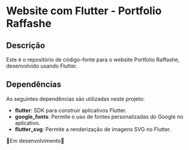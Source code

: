 # Website com Flutter - Portfolio Raffashe

## Descrição
Este é o repositório de código-fonte para o website Portfolio Raffashe, desenvolvido usando Flutter. 


## Dependências
As seguintes dependências são utilizadas neste projeto:
- **flutter**: SDK para construir aplicativos Flutter.
- **google_fonts**: Permite o uso de fontes personalizadas do Google no aplicativo.
- **flutter_svg**: Permite a renderização de imagens SVG no Flutter.



🚧Em desenvolvimento🚧
